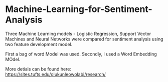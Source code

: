 # Machine-Learning-for-Sentiment-Analysis
Three Machine Learning models - Logistic Regression, Support Vector Machines and Neural Networks were compared for sentiment analysis using two feature development model.

First a bag of word Model was used. 
Secondly, I used a Word Embedding MOdel. 


More detials can be found here: https://sites.tufts.edu/olukunleowolabi/research/
